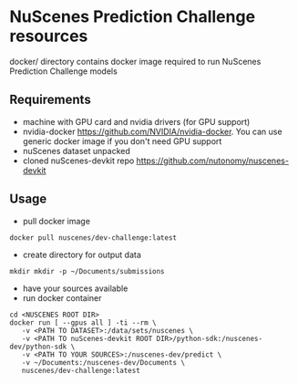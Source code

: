 # NuScenes Prediction Challenge resources

docker/ directory contains docker image required to run NuScenes Prediction Challenge models

## Requirements

- machine with GPU card and nvidia drivers (for GPU support)
- nvidia-docker https://github.com/NVIDIA/nvidia-docker. You can use generic docker image if you don't need GPU support
- nuScenes dataset unpacked
- cloned nuScenes-devkit repo https://github.com/nutonomy/nuscenes-devkit

## Usage
- pull docker image
```
docker pull nuscenes/dev-challenge:latest
```
- create directory for output data
```
mkdir mkdir -p ~/Documents/submissions
```
- have your sources available
- run docker container
```
cd <NUSCENES ROOT DIR>
docker run [ --gpus all ] -ti --rm \
   -v <PATH TO DATASET>:/data/sets/nuscenes \
   -v <PATH TO nuScenes-devkit ROOT DIR>/python-sdk:/nuscenes-dev/python-sdk \
   -v <PATH TO YOUR SOURCES>:/nuscenes-dev/predict \
   -v ~/Documents:/nuscenes-dev/Documents \
   nuscenes/dev-challenge:latest
```
